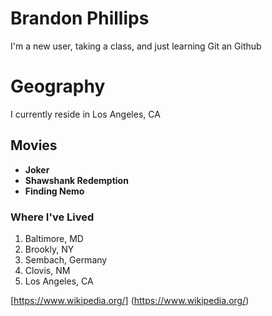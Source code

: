 # Brandon Phillips

I'm a new user, taking a class, and just learning Git an Github

# Geography              

I currently reside in Los Angeles, CA

## Movies

- **Joker** 
- **Shawshank Redemption**            
- **Finding Nemo**

### Where I've Lived

1. Baltimore, MD
2. Brookly, NY
3. Sembach, Germany
4. Clovis, NM
5. Los Angeles, CA

[https://www.wikipedia.org/]
(https://www.wikipedia.org/)
